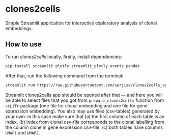 # clones2cells

Simple Streamlit application for interactive exploratory analysis of clonal embeddings.

## How to use

To run *clones2cells* locally, firstly, install dependencies:

```bash
pip install streamlit plotly streamlit_plotly_events pandas
```

After that, run the following command from the terminal:

```bash
streamlit run https://raw.githubusercontent.com/serjisa/clones2cells_app/main/clones2cells_viewer.py --theme.base light
```

Streamlit clones2cells app should be opened after that — and here you will be able to select files that you got from `prepare_clones2cells` function from `scLiTr` package (one file for clonal embedding and one file for gene expression embedding). You also may use files (csv-tables) generated by your own: in this case make sure that (a) the first column of each table is an index, (b) index from clonal csv-file corresponds to the clonal labelling from the column clone in gene expression csv-file, (c) both tables have columns `UMAP1` and `UMAP2`.
